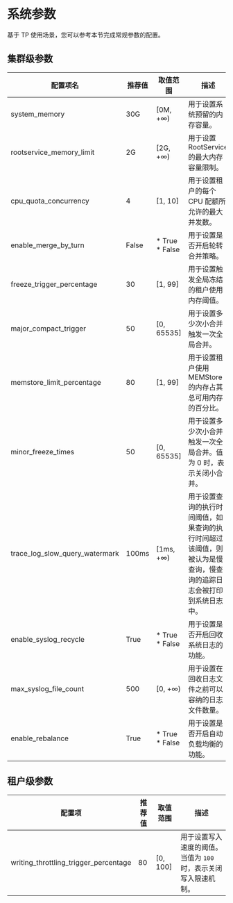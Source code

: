 系统参数 
=========================

基于 TP 使用场景，您可以参考本节完成常规参数的配置。

集群级参数 
--------------------------



|              配置项名              |  推荐值  |                                                  取值范围                                                  |                            描述                             |
|--------------------------------|-------|--------------------------------------------------------------------------------------------------------|-----------------------------------------------------------|
| system_memory                  | 30G   | \[0M, +∞)                                                                                              | 用于设置系统预留的内存容量。                                            |
| rootservice_memory_limit       | 2G    | \[2G, +∞)                                                                                              | 用于设置 RootService 的最大内存容量限制。                               |
| cpu_quota_concurrency          | 4     | \[1, 10\]                                                                                              | 用于设置租户的每个 CPU 配额所允许的最大并发数。                                |
| enable_merge_by_turn           | False | * True   * False    | 用于设置是否开启轮转合并策略。                                           |
| freeze_trigger_percentage      | 30    | \[1, 99\]                                                                                              | 用于设置触发全局冻结的租户使用内存阈值。                                      |
| major_compact_trigger          | 50    | \[0, 65535\]                                                                                           | 用于设置多少次小合并触发一次全局合并。                                       |
| memstore_limit_percentage      | 80    | \[1, 99\]                                                                                              | 用于设置租户使用 MEMStore 的内存占其总可用内存的百分比。                         |
| minor_freeze_times             | 50    | \[0, 65535\]                                                                                           | 用于设置多少次小合并触发一次全局合并。值为 0 时，表示关闭小合并。                        |
| trace_log_slow_query_watermark | 100ms | \[1ms, +∞)                                                                                             | 用于设置查询的执行时间阈值，如果查询的执行时间超过该阈值，则被认为是慢查询，慢查询的追踪日志会被打印到系统日志中。 |
| enable_syslog_recycle          | True  | * True   * False    | 用于设置是否开启回收系统日志的功能。                                        |
| max_syslog_file_count          | 500   | \[0, +∞)                                                                                               | 用于设置在回收日志文件之前可以容纳的日志文件数量。                                 |
| enable_rebalance               | True  | * True   * False    | 用于设置是否开启自动负载均衡的功能。                                        |



租户级参数 
--------------------------



|                  配置项                  | 推荐值 |    取值范围    |                 描述                  |
|---------------------------------------|-----|------------|-------------------------------------|
| writing_throttling_trigger_percentage | 80  | \[0, 100\] | 用于设置写入速度的阈值。当值为 `100` 时，表示关闭写入限速机制。 |


